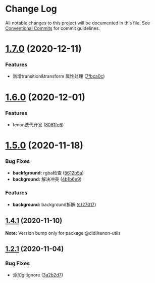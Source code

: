 # Change Log

All notable changes to this project will be documented in this file.
See [Conventional Commits](https://conventionalcommits.org) for commit guidelines.

# [1.7.0](https://git.xiaojukeji.com/tenon/tenon-next/compare/v1.6.2...v1.7.0) (2020-12-11)


### Features

* 新增transition&transform 属性处理 ([7fbca0c](https://git.xiaojukeji.com/tenon/tenon-next/commits/7fbca0c63c7866199342f9ca4b5d7f122dc2438b))





# [1.6.0](https://git.xiaojukeji.com/tenon/tenon-next/compare/v1.5.0...v1.6.0) (2020-12-01)


### Features

* tenon迭代开发 ([8081fe6](https://git.xiaojukeji.com/tenon/tenon-next/commits/8081fe63e7e35250dc69c62ac721e85dd569821f))





# [1.5.0](https://git.xiaojukeji.com/tenon/tenon-next/compare/v1.4.2...v1.5.0) (2020-11-18)


### Bug Fixes

* **backfground:** rgba检查 ([5612b5a](https://git.xiaojukeji.com/tenon/tenon-next/commits/5612b5a72b0ab9f76e3a02869974c7fd5fb308ce))
* **background:** 解决冲突 ([4b1b6e9](https://git.xiaojukeji.com/tenon/tenon-next/commits/4b1b6e90641577611ebbd8a5d3c76d00129daf57))


### Features

* **background:** background拆解 ([c127017](https://git.xiaojukeji.com/tenon/tenon-next/commits/c12701750deea8f7e38d770eec1744783a3332bd))





## [1.4.1](https://git.xiaojukeji.com/tenon/tenon-next/compare/v1.4.0...v1.4.1) (2020-11-10)

**Note:** Version bump only for package @didi/tenon-utils





## [1.2.1](https://git.xiaojukeji.com/tenon/tenon-next/compare/v1.1.4...v1.2.1) (2020-11-04)


### Bug Fixes

* 添加gitignore ([3a2b2d7](https://git.xiaojukeji.com/tenon/tenon-next/commits/3a2b2d7f598655508c8242fa3ff33fc792f3753e))
